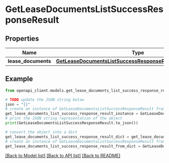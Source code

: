 # GetLeaseDocumentsListSuccessResponseResult


## Properties

Name | Type | Description | Notes
------------ | ------------- | ------------- | -------------
**lease_documents** | [**GetLeaseDocumentsListSuccessResponseResultLeaseDocuments**](GetLeaseDocumentsListSuccessResponseResultLeaseDocuments.md) |  | 

## Example

```python
from openapi_client.models.get_lease_documents_list_success_response_result import GetLeaseDocumentsListSuccessResponseResult

# TODO update the JSON string below
json = "{}"
# create an instance of GetLeaseDocumentsListSuccessResponseResult from a JSON string
get_lease_documents_list_success_response_result_instance = GetLeaseDocumentsListSuccessResponseResult.from_json(json)
# print the JSON string representation of the object
print(GetLeaseDocumentsListSuccessResponseResult.to_json())

# convert the object into a dict
get_lease_documents_list_success_response_result_dict = get_lease_documents_list_success_response_result_instance.to_dict()
# create an instance of GetLeaseDocumentsListSuccessResponseResult from a dict
get_lease_documents_list_success_response_result_from_dict = GetLeaseDocumentsListSuccessResponseResult.from_dict(get_lease_documents_list_success_response_result_dict)
```
[[Back to Model list]](../README.md#documentation-for-models) [[Back to API list]](../README.md#documentation-for-api-endpoints) [[Back to README]](../README.md)


